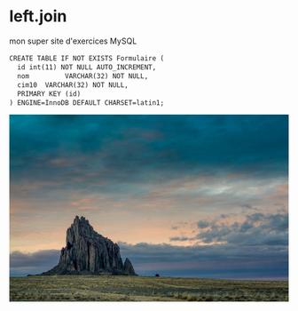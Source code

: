 # left.join

mon super site d'exercices MySQL

```
CREATE TABLE IF NOT EXISTS Formulaire (
  id int(11) NOT NULL AUTO_INCREMENT,
  nom	      VARCHAR(32) NOT NULL,
  cim10  VARCHAR(32) NOT NULL,
  PRIMARY KEY (id)
) ENGINE=InnoDB DEFAULT CHARSET=latin1;
```

![Shiprock Nouveau Mexique](www/enquete_lam_2019/images/shiprock.jpg "Shiprock Nouveau Mexique")
